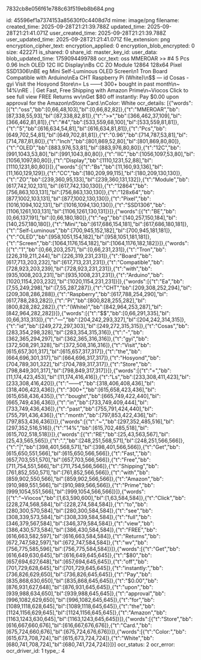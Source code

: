 7832cb8e056f61e788c63f519eb8b684.png

id: 45596ef1a7374153a85630f0c4408d7d
mime: image/png
filename: 
created_time: 2025-09-28T21:21:39.788Z
updated_time: 2025-09-28T21:21:41.071Z
user_created_time: 2025-09-28T21:21:39.788Z
user_updated_time: 2025-09-28T21:21:41.071Z
file_extension: png
encryption_cipher_text: 
encryption_applied: 0
encryption_blob_encrypted: 0
size: 422271
is_shared: 0
share_id: 
master_key_id: 
user_data: 
blob_updated_time: 1759094499788
ocr_text: oss MMEROAR >» #4 5 Pcs 0.96 Inch OLED 12C IIC Display\nBs CC ZO Module 12864 128x64 Pixel SSD1306\nBE eg Mini Self-Luminous OLED Screen\n1 Tron Board Compatible with Arduino\nEa CHT Raspberry Pi (White)\n$$ — id Cosas - gyi Visit the Hosyond Store\n= Ls ——t 300+ bought in past month\n~ 14%\nRE . | Get Fast, Free Shipping with Amazon Prime\n~Viocos Click to see full view FREE Returns wv\nGet $80 off instantly: Pay $0.00 upon approval for the Amazon\nStore Card.\nColor: White
ocr_details: [{"words":[{"t":"oss","bb":[0,66,48,103],"bl":[0,66,82,82]},{"t":"MMEROAR","bb":[87,338,55,93],"bl":[87,338,82,81]},{"t":">»","bb":[366,462,37,109],"bl":[366,462,81,81]},{"t":"#4","bb":[533,559,68,100],"bl":[533,559,81,81]},{"t":"5","bb":[616,634,54,81],"bl":[616,634,81,81]},{"t":"Pcs","bb":[649,702,54,81],"bl":[649,702,81,81]},{"t":"0.96","bb":[714,787,53,81],"bl":[714,787,81,80]},{"t":"Inch","bb":[801,869,52,80],"bl":[801,869,80,80]},{"t":"OLED","bb":[883,976,53,81],"bl":[883,976,80,80]},{"t":"12C","bb":[991,1043,53,80],"bl":[991,1043,80,80]},{"t":"IIC","bb":[1056,1097,53,80],"bl":[1056,1097,80,80]},{"t":"Display","bb":[1110,1231,52,88],"bl":[1110,1231,80,80]}]},{"words":[{"t":"Bs","bb":[11,160,93,136],"bl":[11,160,129,129]},{"t":"CC","bb":[180,209,99,115],"bl":[180,209,130,130]},{"t":"ZO","bb":[239,360,95,133],"bl":[239,360,131,132]},{"t":"Module","bb":[617,742,102,131],"bl":[617,742,130,130]},{"t":"12864","bb":[756,863,103,131],"bl":[756,863,130,130]},{"t":"128x64","bb":[877,1002,103,131],"bl":[877,1002,130,130]},{"t":"Pixel","bb":[1016,1094,102,131],"bl":[1016,1094,130,130]},{"t":"SSD1306","bb":[1106,1261,103,131],"bl":[1106,1261,130,131]}]},{"words":[{"t":"BE","bb":[0,66,137,191],"bl":[0,66,180,180]},{"t":"eg","bb":[140,257,150,184],"bl":[140,257,180,180]},{"t":"Mini","bb":[617,686,154,181],"bl":[617,686,180,181]},{"t":"Self-Luminous","bb":[700,945,152,182],"bl":[700,945,181,181]},{"t":"OLED","bb":[958,1051,154,182],"bl":[958,1051,181,181]},{"t":"Screen","bb":[1064,1176,154,182],"bl":[1064,1176,182,182]}]},{"words":[{"t":"1","bb":[0,66,203,257],"bl":[0,66,231,231]},{"t":"Tron","bb":[226,319,211,244],"bl":[226,319,231,231]},{"t":"Board","bb":[617,713,203,232],"bl":[617,713,231,231]},{"t":"Compatible","bb":[728,923,203,239],"bl":[728,923,231,231]},{"t":"with","bb":[935,1008,203,231],"bl":[935,1008,231,231]},{"t":"Arduino","bb":[1020,1154,203,232],"bl":[1020,1154,231,231]}]},{"words":[{"t":"Ea","bb":[7,55,249,298],"bl":[7,55,287,287]},{"t":"CHT","bb":[209,308,252,294],"bl":[209,308,286,288]},{"t":"Raspberry","bb":[617,788,254,290],"bl":[617,788,283,282]},{"t":"Pi","bb":[800,828,255,282],"bl":[800,828,282,282]},{"t":"(White)","bb":[842,964,253,287],"bl":[842,964,282,282]}]},{"words":[{"t":"$$","bb":[0,66,291,335],"bl":[0,66,313,313]},{"t":"—","bb":[204,242,293,327],"bl":[204,242,314,315]},{"t":"id","bb":[249,272,297,303],"bl":[249,272,315,315]},{"t":"Cosas","bb":[283,354,298,328],"bl":[283,354,315,316]},{"t":"-","bb":[362,365,294,297],"bl":[362,365,316,316]},{"t":"gyi","bb":[372,508,291,328],"bl":[372,508,316,316]},{"t":"Visit","bb":[615,657,301,317],"bl":[615,657,317,317]},{"t":"the","bb":[664,696,301,317],"bl":[664,696,317,317]},{"t":"Hosyond","bb":[704,789,301,322],"bl":[704,789,317,317]},{"t":"Store","bb":[798,849,301,317],"bl":[798,849,317,317]}]},{"words":[{"t":"=","bb":[11,174,423,453],"bl":[11,174,416,416]},{"t":"Ls","bb":[233,308,411,423],"bl":[233,308,416,420]},{"t":"——t","bb":[318,406,408,436],"bl":[318,406,423,436]},{"t":"300+","bb":[615,658,423,436],"bl":[615,658,436,435]},{"t":"bought","bb":[665,749,422,440],"bl":[665,749,436,436]},{"t":"in","bb":[733,749,409,444],"bl":[733,749,436,436]},{"t":"past","bb":[755,791,424,440],"bl":[755,791,436,436]},{"t":"month","bb":[797,853,422,436],"bl":[797,853,436,436]}]},{"words":[{"t":"~","bb":[297,352,485,516],"bl":[297,352,516,516]},{"t":"14%","bb":[615,702,485,518],"bl":[615,702,518,518]}]},{"words":[{"t":"RE","bb":[25,43,563,567],"bl":[25,43,565,565]},{"t":".","bb":[248,251,568,571],"bl":[248,251,566,566]},{"t":"|","bb":[398,401,568,571],"bl":[398,401,566,566]},{"t":"Get","bb":[615,650,551,566],"bl":[615,650,566,566]},{"t":"Fast,","bb":[657,703,551,570],"bl":[657,703,566,566]},{"t":"Free","bb":[711,754,551,566],"bl":[711,754,566,566]},{"t":"Shipping","bb":[761,852,550,571],"bl":[761,852,566,566]},{"t":"with","bb":[859,902,550,566],"bl":[859,902,566,566]},{"t":"Amazon","bb":[910,989,551,566],"bl":[910,989,566,566]},{"t":"Prime","bb":[999,1054,551,566],"bl":[999,1054,566,566]}]},{"words":[{"t":"~Viocos","bb":[1,63,590,600],"bl":[1,63,584,584]},{"t":"Click","bb":[228,274,568,584],"bl":[228,274,584,584]},{"t":"to","bb":[280,300,570,584],"bl":[280,300,584,584]},{"t":"see","bb":[308,339,573,584],"bl":[308,339,584,584]},{"t":"full","bb":[346,379,567,584],"bl":[346,379,584,584]},{"t":"view","bb":[386,430,573,584],"bl":[386,430,584,584]},{"t":"FREE","bb":[616,663,582,597],"bl":[616,663,584,584]},{"t":"Returns","bb":[672,747,582,597],"bl":[672,747,584,584]},{"t":"wv","bb":[756,775,585,596],"bl":[756,775,584,584]}]},{"words":[{"t":"Get","bb":[616,649,630,645],"bl":[616,649,645,645]},{"t":"$80","bb":[657,694,627,648],"bl":[657,694,645,645]},{"t":"off","bb":[701,729,628,645],"bl":[701,729,645,645]},{"t":"instantly:","bb":[736,826,629,650],"bl":[736,826,645,645]},{"t":"Pay","bb":[835,868,630,650],"bl":[835,868,645,645]},{"t":"$0.00","bb":[876,931,627,648],"bl":[876,931,645,645]},{"t":"upon","bb":[939,988,634,650],"bl":[939,988,645,645]},{"t":"approval","bb":[996,1082,629,650],"bl":[996,1082,645,645]},{"t":"for","bb":[1089,1118,628,645],"bl":[1089,1118,645,645]},{"t":"the","bb":[1124,1156,629,645],"bl":[1124,1156,645,645]},{"t":"Amazon","bb":[1163,1243,630,645],"bl":[1163,1243,645,645]}]},{"words":[{"t":"Store","bb":[616,667,660,676],"bl":[616,667,676,676]},{"t":"Card.","bb":[675,724,660,676],"bl":[675,724,676,676]}]},{"words":[{"t":"Color:","bb":[615,673,708,724],"bl":[615,673,724,724]},{"t":"White","bb":[680,741,708,724],"bl":[680,741,724,724]}]}]
ocr_status: 2
ocr_error: 
ocr_driver_id: 1
type_: 4